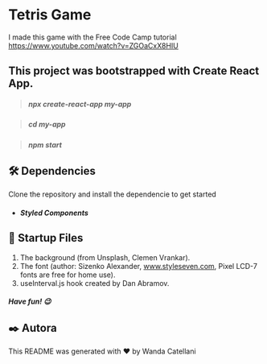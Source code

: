 # Tetris Game

I made this game with the Free Code Camp tutorial https://www.youtube.com/watch?v=ZGOaCxX8HIU

## This project was bootstrapped with Create React App.

> ##### npx create-react-app my-app

> ##### cd my-app

> ##### npm start

## 🛠️ Dependencies

Clone the repository and install the dependencie to get started

- ##### Styled Components

## 📂 Startup Files

1. The background (from Unsplash, Clemen Vrankar).
2. The font (author: Sizenko Alexander, www.styleseven.com, Pixel LCD-7 fonts are free for home use).
3. useInterval.js hook created by Dan Abramov.

##### Have fun! 😉

## ✒️ Autora

This README was generated with ❤️ by Wanda Catellani
